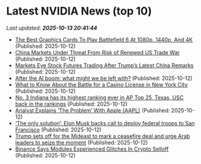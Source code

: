 # Latest NVIDIA News (top 10)
_Last updated: **2025-10-13 20:41:44**_

- [The Best Graphics Cards To Play Battlefield 6 At 1080p, 1440p, And 4K](https://wccftech.com/best/the-best-graphics-cards-for-battlefield-6/) (Published: 2025-10-12)
- [China Markets Under Threat From Risk of Renewed US Trade War](https://finance.yahoo.com/news/china-markets-under-threat-risk-081845406.html) (Published: 2025-10-12)
- [Markets Eye Stock Futures Trading After Trump’s Latest China Remarks](https://biztoc.com/x/f41901aefcf49570) (Published: 2025-10-12)
- [After the AI boom: what might we be left with?](https://blog.robbowley.net/2025/10/12/after-the-ai-boom-what-might-we-be-left-with/) (Published: 2025-10-12)
- [What to Know About the Battle for a Casino License in New York City](https://biztoc.com/x/829885b084860538) (Published: 2025-10-12)
- [No. 3 Indiana has its highest ranking ever in AP Top 25, Texas, USC back in the rankings](https://biztoc.com/x/e7010daec3d2b9c2) (Published: 2025-10-12)
- [Analyst Explains ‘The Problem’ With Apple (AAPL)](https://finance.yahoo.com/news/analyst-explains-problem-apple-aapl-192307165.html) (Published: 2025-10-12)
- [‘The only solution’: Elon Musk backs call to deploy federal troops to San Francisco](https://biztoc.com/x/69726c059529b0fd) (Published: 2025-10-12)
- [Trump sets off for the Mideast to mark a ceasefire deal and urge Arab leaders to seize the moment](https://biztoc.com/x/276e6b25ce0b7e2c) (Published: 2025-10-12)
- [Binance Says Modules Experienced Glitches In Crypto Selloff](https://biztoc.com/x/860a70e822c2fee5) (Published: 2025-10-12)
